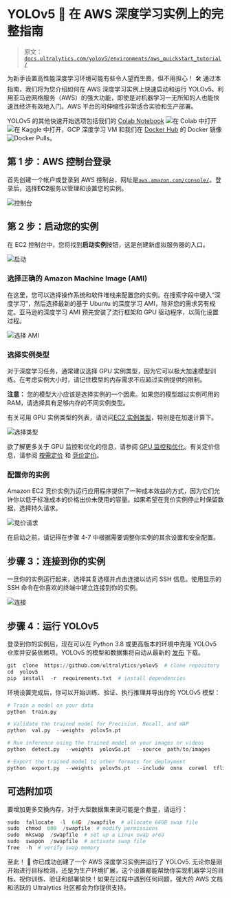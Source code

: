 # YOLOv5 🚀 在 AWS 深度学习实例上的完整指南

> 原文：[`docs.ultralytics.com/yolov5/environments/aws_quickstart_tutorial/`](https://docs.ultralytics.com/yolov5/environments/aws_quickstart_tutorial/)

为新手设置高性能深度学习环境可能有些令人望而生畏，但不用担心！ 🛠️ 通过本指南，我们将为您介绍如何在 AWS 深度学习实例上快速启动和运行 YOLOv5。利用亚马逊网络服务（AWS）的强大功能，即使是对机器学习一无所知的人也能快速且经济有效地入门。AWS 平台的可伸缩性非常适合实验和生产部署。

YOLOv5 的其他快速开始选项包括我们的 [Colab Notebook](https://colab.research.google.com/github/ultralytics/yolov5/blob/master/tutorial.ipynb) ![在 Colab 中打开](https://colab.research.google.com/github/ultralytics/yolov5/blob/master/tutorial.ipynb) ![在 Kaggle 中打开](https://www.kaggle.com/ultralytics/yolov5)，GCP 深度学习 VM 和我们在 [Docker Hub](https://hub.docker.com/r/ultralytics/yolov5) 的 Docker 镜像 ![Docker Pulls](https://hub.docker.com/r/ultralytics/yolov5)。

## 第 1 步：AWS 控制台登录

首先创建一个帐户或登录到 AWS 控制台，网址是[`aws.amazon.com/console/`](https://aws.amazon.com/console/)。登录后，选择**EC2**服务以管理和设置您的实例。

![控制台](img/0673150a2e1ed632ffa72412b9268841.png)

## 第 2 步：启动您的实例

在 EC2 控制台中，您将找到**启动实例**按钮，这是创建新虚拟服务器的入口。

![启动](img/bec8f11d990f5a6dff448129353fbba3.png)

### 选择正确的 Amazon Machine Image (AMI)

在这里，您可以选择操作系统和软件堆栈来配置您的实例。在搜索字段中键入“深度学习”，然后选择最新的基于 Ubuntu 的深度学习 AMI，除非您的需求另有规定。亚马逊的深度学习 AMI 预先安装了流行框架和 GPU 驱动程序，以简化设置过程。

![选择 AMI](img/a418dbe002575f8245bdba58a0ca85b2.png)

### 选择实例类型

对于深度学习任务，通常建议选择 GPU 实例类型，因为它可以极大加速模型训练。在考虑实例大小时，请记住模型的内存需求不应超过实例提供的限制。

**注意：** 您的模型大小应该是选择实例的一个因素。如果您的模型超过实例可用的 RAM，请选择具有足够内存的不同实例类型。

有关可用 GPU 实例类型的列表，请访问[EC2 实例类型](https://aws.amazon.com/ec2/instance-types/)，特别是在加速计算下。

![选择类型](img/60e46c44e3b8f388b4973a3560506b6e.png)

欲了解更多关于 GPU 监控和优化的信息，请参阅 [GPU 监控和优化](https://docs.aws.amazon.com/dlami/latest/devguide/tutorial-gpu.html)。有关定价信息，请参阅 [按需定价](https://aws.amazon.com/ec2/pricing/on-demand/) 和 [竞价定价](https://aws.amazon.com/ec2/spot/pricing/)。

### 配置你的实例

Amazon EC2 竞价实例为运行应用程序提供了一种成本效益的方式，因为它们允许你以低于标准成本的价格出价未使用的容量。如果希望在竞价实例停止时保留数据，选择持久请求。

![竞价请求](img/8c96afae98a9590bb2dc95963cbd21ee.png)

在启动之前，请记得在步骤 4-7 中根据需要调整你实例的其余设置和安全配置。

## 步骤 3：连接到你的实例

一旦你的实例运行起来，选择其复选框并点击连接以访问 SSH 信息。使用显示的 SSH 命令在你喜欢的终端中建立连接到你的实例。

![连接](img/6d512f584623d61953ef7e3fda957e52.png)

## 步骤 4：运行 YOLOv5

登录到你的实例后，现在可以在 Python 3.8 或更高版本的环境中克隆 YOLOv5 仓库并安装依赖项。YOLOv5 的模型和数据集将自动从最新的 [发布](https://github.com/ultralytics/yolov5/releases) 下载。

```py
git  clone  https://github.com/ultralytics/yolov5  # clone repository
cd  yolov5
pip  install  -r  requirements.txt  # install dependencies 
```

环境设置完成后，你可以开始训练、验证、执行推理并导出你的 YOLOv5 模型：

```py
# Train a model on your data
python  train.py

# Validate the trained model for Precision, Recall, and mAP
python  val.py  --weights  yolov5s.pt

# Run inference using the trained model on your images or videos
python  detect.py  --weights  yolov5s.pt  --source  path/to/images

# Export the trained model to other formats for deployment
python  export.py  --weights  yolov5s.pt  --include  onnx  coreml  tflite 
```

## 可选附加项

要增加更多交换内存，对于大型数据集来说可能是个救星，请运行：

```py
sudo  fallocate  -l  64G  /swapfile  # allocate 64GB swap file
sudo  chmod  600  /swapfile  # modify permissions
sudo  mkswap  /swapfile  # set up a Linux swap area
sudo  swapon  /swapfile  # activate swap file
free  -h  # verify swap memory 
```

至此！ 🎉 你已成功创建了一个 AWS 深度学习实例并运行了 YOLOv5\. 无论你是刚开始进行目标检测，还是为生产环境扩展，这个设置都能帮助你实现机器学习的目标。祝你训练、验证和部署愉快！如果在过程中遇到任何问题，强大的 AWS 文档和活跃的 Ultralytics 社区都会为你提供支持。
